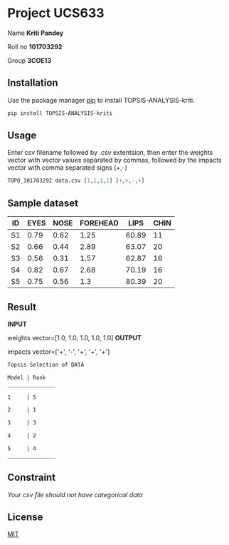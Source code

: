 # Project UCS633

Name **Kriti Pandey** 

Roll no **101703292**

Group **3COE13**


## Installation

Use the package manager [pip](https://pip.pypa.io/en/stable/) to install TOPSIS-ANALYSIS-kriti.

```bash
pip install TOPSIS-ANALYSIS-kriti
```

## Usage
Enter csv filename followed by .csv extentsion, then enter the weights vector with vector values separated by commas, followed by the impacts vector with comma separated signs (+,-)

```python
TOPO_101703292 data.csv [1,1,1,1] [+,+,-,+]
```
## Sample dataset

| ID | EYES | NOSE | FOREHEAD | LIPS  | CHIN |
|----|------|------|----------|-------|------|
| S1 | 0.79 | 0.62 | 1.25     | 60.89 | 11   |
| S2 | 0.66 | 0.44 | 2.89     | 63.07 | 20   |
| S3 | 0.56 | 0.31 | 1.57     | 62.87 | 16   |
| S4 | 0.82 | 0.67 | 2.68     | 70.19 | 16   |
| S5 | 0.75 | 0.56 | 1.3      | 80.39 | 20   |

 ## Result
**INPUT**

weights vector=[1.0, 1.0, 1.0, 1.0, 1.0]
**OUTPUT**

impacts vector=['+', '-', '+', '+', '+']
```bash
Topsis Selection of DATA

Model | Rank
_______________

1     | 5

2     | 1

3     | 3

4     | 2

5     | 4
_______________
```

## Constraint 
*Your csv file should not have categorical data*



## License
[MIT](https://choosealicense.com/licenses/mit/)